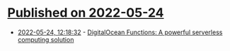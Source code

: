 # [Published on 2022-05-24](index.md)

* [2022-05-24, 12:18:32](https://news.ycombinator.com/item?id=31491029) - [DigitalOcean Functions: A powerful serverless computing solution](https://www.digitalocean.com/blog/introducing-digitalocean-functions-serverless-computing)
